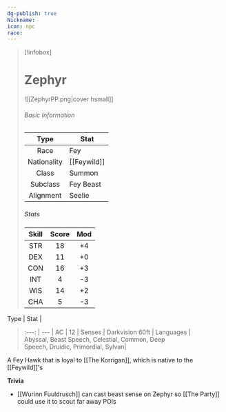 ```yaml
---
dg-publish: true
Nickname: 
icon: npc
race: 
---
```

 > [!infobox]
> 
> # Zephyr
> ![[ZephyrPP.png|cover hsmall]]
> ###### Basic Information
> 
>  Type | Stat |
> :----: | --- |
>  Race | Fey |
>  Nationality | [[Feywild]] |
>  Class | Summon |
>  Subclass | Fey Beast |
>  Alignment | Seelie |
>  ##### Stats
> Skill | Score | Mod |
> :---: | :---: | :---: | 
>  STR | 18 | +4 | 
>  DEX | 11 | +0 |  
>  CON | 16 | +3 | 
>  INT | 4 | -3 | 
>  WIS | 14 | +2 | 
>  CHA | 5 | -3 | 
>  
Type | Stat |
>:---: | --- |
>AC | 12 |
>Senses | Darkvision 60ft |
>Languages | Abyssal, Beast Speech, Celestial, Common, Deep Speech, Druidic, Primordial, Sylvan|

A Fey Hawk that is loyal to [[The Korrigan]], which is native to the [[Feywild]]'s

**Trivia**
- [[Wurinn Fuuldrusch]] can cast beast sense on Zephyr so [[The Party]] could use it to scout far away POIs